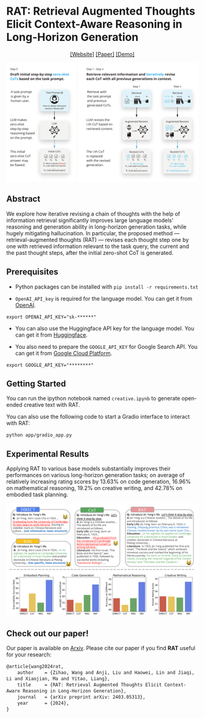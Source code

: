 # RAT: Retrieval Augmented Thoughts Elicit Context-Aware Reasoning in Long-Horizon Generation

<div align="center">

[[Website]](http://craftjarvis-jarvis.github.io/RAT)
[[Paper]](https://arxiv.org/abs/2403.05313)
[[Demo]](https://huggingface.co/spaces/jeasinema/RAT)

![](assets/pipeline.png)

</div>

## Abstract

We explore how iterative revising a chain of thoughts with the help of information retrieval significantly improves large language models' reasoning and generation ability in long-horizon generation tasks, while hugely mitigating hallucination. In particular, the proposed method — retrieval-augmented thoughts (RAT) — revises each thought step one by one with retrieved information relevant to the task query, the current and the past thought steps, after the initial zero-shot CoT is generated.

## Prerequisites

- Python packages can be installed with `pip install -r requirements.txt`

- `OpenAI_API_key` is required for the language model. You can get it from [OpenAI](https://beta.openai.com/signup/).

```
export OPENAI_API_KEY="sk-******"
```

- You can also use the Huggingface API key for the language model. You can get it from [Huggingface](https://huggingface.co/join).

- You also need to prepare the `GOOGLE_API_KEY` for Google Search API. You can get it from [Google Cloud Platform](https://cloud.google.com/docs/authentication/getting-started).

```
export GOOGLE_API_KEY="********"
```

## Getting Started

You can run the ipython notebook named `creative.ipynb` to generate open-ended creative text with RAT.

You can also use the following code to start a Gradio interface to interact with RAT:

```shell
python app/gradio_app.py
```

## Experimental Results

Applying RAT to various base models substantially improves their performances on various long-horizon generation tasks; on average of relatively increasing rating scores by 13.63% on code generation, 16.96% on mathematical reasoning, 19.2% on creative writing, and 42.78% on embodied task planning.

![](assets/teaser.png)

## Check out our paper!

Our paper is available on [Arxiv](https://arxiv.org/abs/2403.05313). Please cite our paper if you find **RAT** useful for your research:

```
@article{wang2024rat,
    author    = {Zihao, Wang and Anji, Liu and Haowei, Lin and Jiaqi, Li and Xiaojian, Ma and Yitao, Liang},
    title     = {RAT: Retrieval Augmented Thoughts Elicit Context-Aware Reasoning in Long-Horizon Generation},
    journal   = {arXiv preprint arXiv: 2403.05313},
    year      = {2024},
}
```
